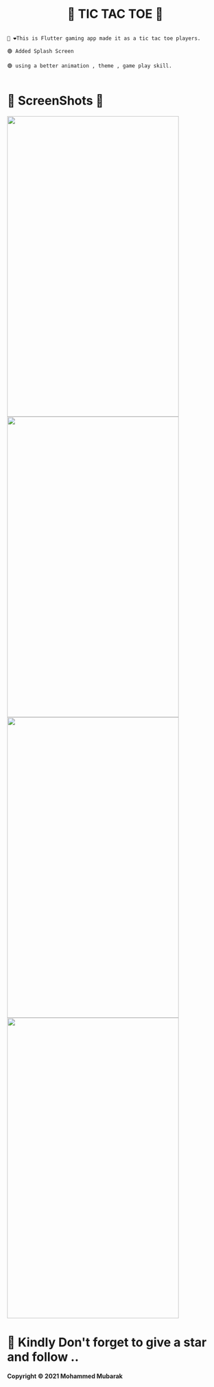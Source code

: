 <h1 align="center">🦾 TIC TAC TOE 👀</h1>  

```

👋 ❤️This is Flutter gaming app made it as a tic tac toe players.

🟢 Added Splash Screen

🟢 using a better animation , theme , game play skill.


```



##

# 🤳 ScreenShots 👀 




<img src="https://user-images.githubusercontent.com/44917891/106453599-906c4080-64af-11eb-856f-9d8aeac63c50.jpg" width="400" height="700">                 <img src="https://user-images.githubusercontent.com/44917891/106453609-94985e00-64af-11eb-9755-e5a5baf4a2eb.jpg" width="400" height="700"> 
<img src="https://user-images.githubusercontent.com/44917891/106453623-982be500-64af-11eb-9b6d-4d96ba8adbe4.jpg" width="400" height="700">                 <img src="https://user-images.githubusercontent.com/44917891/106453633-9a8e3f00-64af-11eb-82af-1442a3856e72.jpg" width="400" height="700"> 


##
 # 🔴 Kindly Don't forget to give a star and follow ..

<b>Copyright © 2021 Mohammed Mubarak</b>
